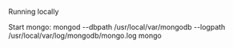 Running locally

Start mongo: 
mongod --dbpath /usr/local/var/mongodb --logpath /usr/local/var/log/mongodb/mongo.log
mongo

